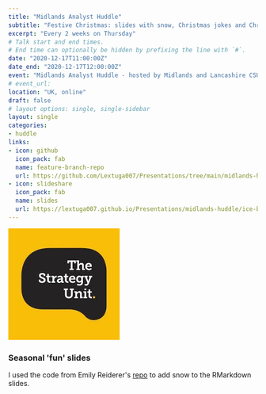 ```yaml
---
title: "Midlands Analyst Huddle"
subtitle: "Festive Christmas: slides with snow, Christmas jokes and Christmas facts (from ONS and the Met office)."
excerpt: "Every 2 weeks on Thursday"
# Talk start and end times.
# End time can optionally be hidden by prefixing the line with `#`.
date: "2020-12-17T11:00:00Z"
date_end: "2020-12-17T12:00:00Z"
event: "Midlands Analyst Huddle - hosted by Midlands and Lancashire CSU Strategy Unit"
# event_url: 
location: "UK, online"
draft: false
# layout options: single, single-sidebar
layout: single
categories:
- huddle
links:
- icon: github
  icon_pack: fab
  name: feature-branch-repo
  url: https://github.com/Lextuga007/Presentations/tree/main/midlands-huddle
- icon: slideshare
  icon_pack: fab
  name: slides
  url: https://lextuga007.github.io/Presentations/midlands-huddle/ice-breaker.html#1
---
```


![The Strategy Unit](featured.jpg)

### Seasonal 'fun' slides

I used the code from Emily Reiderer's [repo](https://github.com/emilyriederer/demo-rmd-snow) to add snow to the RMarkdown slides. 
